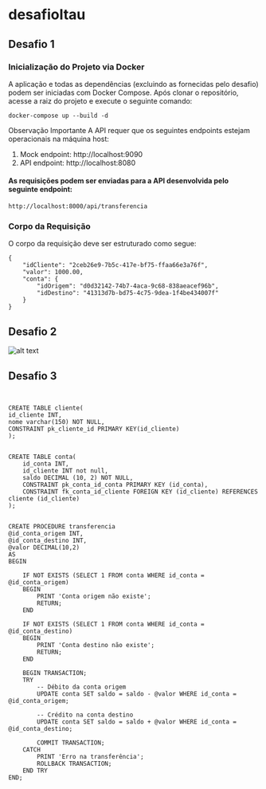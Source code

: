 # desafioItau

## Desafio 1

### Inicialização do Projeto via Docker

A aplicação e todas as dependências (excluindo as fornecidas pelo desafio) podem ser iniciadas com Docker Compose. Após clonar o repositório, acesse a raiz do projeto e execute o seguinte comando:

```docker-compose up --build -d ```

Observação Importante
A API requer que os seguintes endpoints estejam operacionais na máquina host:

1. Mock endpoint: http://localhost:9090
2. API endpoint: http://localhost:8080


#### As requisições podem ser enviadas para a API desenvolvida pelo seguinte endpoint:

```http://localhost:8000/api/transferencia```

### Corpo da Requisição
O corpo da requisição deve ser estruturado como segue:
```
{
    "idCliente": "2ceb26e9-7b5c-417e-bf75-ffaa66e3a76f",
    "valor": 1000.00,
    "conta": {
        "idOrigem": "d0d32142-74b7-4aca-9c68-838aeacef96b",
        "idDestino": "41313d7b-bd75-4c75-9dea-1f4be434007f"
    }
}
```

## Desafio 2

![alt text](https://github.com/Thiagopc/desafioItau/blob/dev/Arquitetura.png "Desafio 2")



## Desafio 3


```


CREATE TABLE cliente(
id_cliente INT,
nome varchar(150) NOT NULL,
CONSTRAINT pk_cliente_id PRIMARY KEY(id_cliente)
);


CREATE TABLE conta(
    id_conta INT,
    id_cliente INT not null,
    saldo DECIMAL (10, 2) NOT NULL,
    CONSTRAINT pk_conta_id_conta PRIMARY KEY (id_conta),
    CONSTRAINT fk_conta_id_cliente FOREIGN KEY (id_cliente) REFERENCES cliente (id_cliente)
);


CREATE PROCEDURE transferencia
@id_conta_origem INT,
@id_conta_destino INT,
@valor DECIMAL(10,2)
AS 
BEGIN 
  
    IF NOT EXISTS (SELECT 1 FROM conta WHERE id_conta = @id_conta_origem)
    BEGIN
        PRINT 'Conta origem não existe';
        RETURN;
    END

    IF NOT EXISTS (SELECT 1 FROM conta WHERE id_conta = @id_conta_destino)
    BEGIN
        PRINT 'Conta destino não existe';
        RETURN;
    END

    BEGIN TRANSACTION;
    TRY
        -- Débito da conta origem
        UPDATE conta SET saldo = saldo - @valor WHERE id_conta = @id_conta_origem;

        -- Crédito na conta destino
        UPDATE conta SET saldo = saldo + @valor WHERE id_conta = @id_conta_destino;

        COMMIT TRANSACTION;
    CATCH
        PRINT 'Erro na transferência';
        ROLLBACK TRANSACTION;
    END TRY
END;
    


```